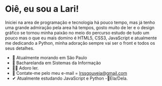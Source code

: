 # Oiê, eu sou a Lari!

Iniciei na area de programação e tecnologia há pouco tempo, mas já tenho uma grande admiração pela area há tempos, gosto muito de ler e o design gráfico se tornou minha paixão no meio do percurso estudo de tudo um pouco mas o que eu mais domino é HTML5, CSS3, JavaScript e atualmente me dedicando a Python, minha adoração sempre vai ser o front e todos os seus detalhes.

- 🎈 Atualmente morando em São Paulo
- 🧐 Bacharelanda em Sistemas da Informação
- 🐱‍🐉 Adoro ler.
- 🤞 Contate-me pelo meu e-mail = lrssgouveia@gmail.com
- ✔ Atualmente estudando JavaScript e Python
-💖Ela/Dela.
